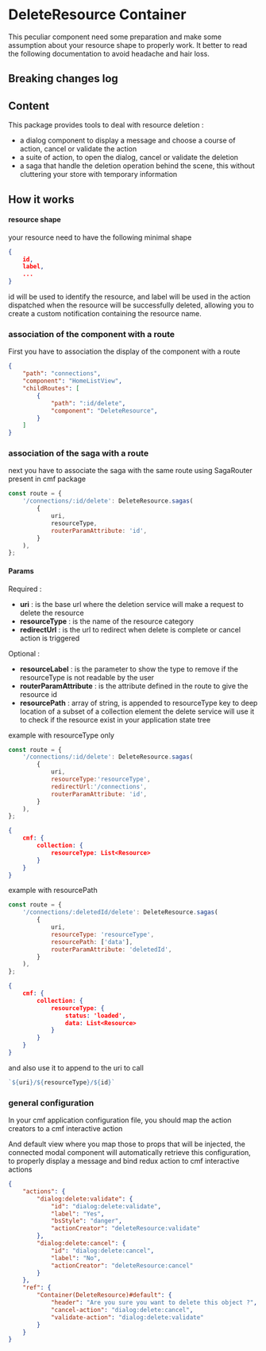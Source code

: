 # DeleteResource Container

This peculiar component need some preparation and make some assumption about your resource shape to properly work.
It better to read the following documentation to avoid headache and hair loss.

## Breaking changes log

## Content

This package provides tools to deal with resource deletion :

* a dialog component to display a message and choose a course of action, cancel or validate the action
* a suite of action, to open the dialog, cancel or validate the deletion
* a saga that handle the deletion operation behind the scene, this without cluttering your store with temporary information

## How it works

#### resource shape
your resource need to have the following minimal shape
```json
{
    id,
    label,
    ...
}
```

id will be used to identify the resource, and label will be used in the action dispatched when the resource will be successfully deleted, allowing you to create a custom notification containing the resource name.

### association of the component with a route

First you have to association the display of the component with a route

```JSON
{
    "path": "connections",
    "component": "HomeListView",
    "childRoutes": [
        {
            "path": ":id/delete",
            "component": "DeleteResource",
        }
    ]
}
```

### association of the saga with a route

next you have to associate the saga with the same route using SagaRouter present in cmf package

```javascript
const route = {
	'/connections/:id/delete': DeleteResource.sagas(
        {
            uri,
            resourceType,
            routerParamAttribute: 'id',
        }
    ),
};
```

#### Params

Required :

* **uri** : is the base url where the deletion service will make a request to delete the resource
* **resourceType** : is the name of the resource category
* **redirectUrl** : is the url to redirect when delete is complete or cancel action is triggered

Optional :
* **resourceLabel** : is the parameter to show the type to remove if the resourceType is not readable by the user
* **routerParamAttribute** : is the attribute defined in the route to give the resource id
* **resourcePath** : array of string, is appended to resourceType key to deep location of a subset of a collection element
the delete service will use it to check if the resource exist in your application state tree

example with resourceType only
```javascript
const route = {
	'/connections/:id/delete': DeleteResource.sagas(
        {
            uri,
            resourceType:'resourceType',
            redirectUrl:'/connections',
            routerParamAttribute: 'id',
        }
    ),
};
```

```JSON
{
    cmf: {
        collection: {
            resourceType: List<Resource>
        }
    }
}
```

example with resourcePath

```javascript
const route = {
	'/connections/:deletedId/delete': DeleteResource.sagas(
        {
            uri,
            resourceType: 'resourceType',
            resourcePath: ['data'],
            routerParamAttribute: 'deletedId',
        }
    ),
};
```

```JSON
{
    cmf: {
        collection: {
            resourceType: {
                status: 'loaded',
                data: List<Resource>
            }
        }
    }
}
```


and also use it to append to the uri to call
```javascript
`${uri}/${resourceType}/${id}`
```

### general configuration
In your cmf application configuration file, you should map the action creators to a cmf interactive action

And default view where you map those to props that will be injected, the connected modal component will automatically retrieve this configuration, to properly display a message and bind redux action to cmf interactive actions

```JSON
{
    "actions": {
        "dialog:delete:validate": {
            "id": "dialog:delete:validate",
            "label": "Yes",
            "bsStyle": "danger",
            "actionCreator": "deleteResource:validate"
        },
        "dialog:delete:cancel": {
            "id": "dialog:delete:cancel",
            "label": "No",
            "actionCreator": "deleteResource:cancel"
        }
    },
    "ref": {
        "Container(DeleteResource)#default": {
            "header": "Are you sure you want to delete this object ?",
            "cancel-action": "dialog:delete:cancel",
            "validate-action": "dialog:delete:validate"
        }
    }
}
```

